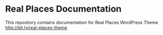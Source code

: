 # Real Places Documentation

This repository contains documentation for Real Places WordPress Theme http://bit.ly/real-places-theme
